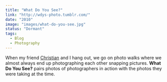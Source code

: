 ```yaml
---
title: "What Do You See?"
link: "http://wdys-photo.tumblr.com/"
date: "2010"
image: "images/what-do-you-see.jpg"
status: "Dormant"
tags:
  - Blog
  - Photography
---
```

When my friend [Christian](http://www.christiancreates.com/) and I hang out, we go on photo walks where we almost always end up photographing each other snapping pictures. **What Do You See?** pairs photos of photographers in action with the photos they were taking at the time.
